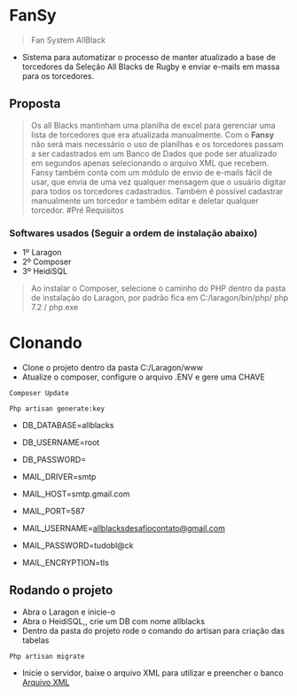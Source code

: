 # FanSy
>  Fan System AllBlack
- Sistema para automatizar o processo de manter atualizado a base de torcedores da Seleção All Blacks de Rugby e enviar e-mails em massa para os torcedores.
## Proposta
> Os all Blacks mantinham uma planilha de excel para gerenciar uma lista de torcedores que era atualizada manualmente. Com o **Fansy** não será mais necessário o uso de planilhas e os torcedores passam a ser cadastrados em um Banco de Dados que pode ser atualizado em segundos apenas selecionando o arquivo XML que recebem. Fansy também conta com um módulo de envio de e-mails fácil de usar, que envia de uma vez qualquer mensagem que o usuário digitar para todos os torcedores cadastrados.
> Também é possível cadastrar manualmente um torcedor e também editar e deletar qualquer torcedor.
 #Pré Requisitos
### Softwares usados (Seguir a ordem de instalação abaixo)
-  1º Laragon
-  2º Composer
-  3º HeidiSQL
> Ao instalar o Composer, selecione o caminho do PHP dentro da pasta de instalação do Laragon, por padrão fica em C:/laragon/bin/php/ php 7.2 / php.exe
# Clonando
- Clone o projeto dentro da pasta C:/Laragon/www
- Atualize o composer,  configure o arquivo .ENV e gere uma CHAVE
```
Composer Update 
```
```
Php artisan generate:key
```
- DB_DATABASE=allblacks
- DB_USERNAME=root
- DB_PASSWORD=

- MAIL_DRIVER=smtp
- MAIL_HOST=smtp.gmail.com
- MAIL_PORT=587
- MAIL_USERNAME=allblacksdesafiocontato@gmail.com
- MAIL_PASSWORD=tudobl@ck
- MAIL_ENCRYPTION=tls

## Rodando o projeto
- Abra o Laragon e inicie-o
- Abra o HeidiSQL,, crie um DB com nome allblacks
- Dentro da pasta do projeto rode o comando do artisan para criação das tabelas
```
Php artisan migrate
```
- Inicie o servidor, baixe o arquivo XML para utilizar e preencher o banco
 [Arquivo XML]( https://raw.githubusercontent.com/p21sistemas/skeleton21/master/clientes.xml)
